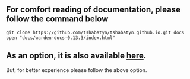## For comfort reading of documentation, please follow the command below

```shell
git clone https://github.com/tshabatyn/tshabatyn.github.io.git docs
open "docs/warden-docs-0.13.3/index.html"
```

## As an option, it is also available [here](/warden-docs-0.13.3/).
But, for better experience please follow the above option.
